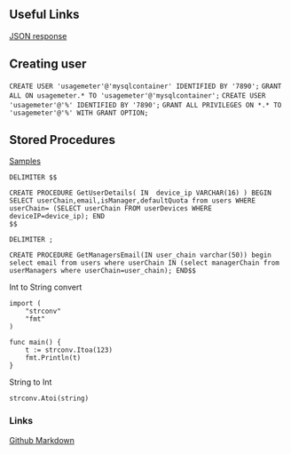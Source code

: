 ## Useful Links

[JSON response](https://medium.com/@vivek_syngh/http-response-in-golang-4ca1b3688d6)

## Creating user

`CREATE USER 'usagemeter'@'mysqlcontainer' IDENTIFIED BY '7890';`
`GRANT ALL ON usagemeter.* TO 'usagemeter'@'mysqlcontainer';`
`CREATE USER 'usagemeter'@'%' IDENTIFIED BY '7890';`
`GRANT ALL PRIVILEGES ON *.* TO 'usagemeter'@'%' WITH GRANT OPTION;`


## Stored Procedures

[Samples](https://www.mysqltutorial.org/stored-procedures-parameters.aspx)
```
DELIMITER $$

CREATE PROCEDURE GetUserDetails( IN  device_ip VARCHAR(16) ) BEGIN SELECT userChain,email,isManager,defaultQuota from users WHERE userChain= (SELECT userChain FROM userDevices WHERE deviceIP=device_ip); END
$$

DELIMITER ;
```

```
CREATE PROCEDURE GetManagersEmail(IN user_chain varchar(50)) begin select email from users where userChain IN (select managerChain from userManagers where userChain=user_chain); END$$
```

Int to String convert

```
import (
    "strconv"
    "fmt"
)

func main() {
    t := strconv.Itoa(123)
    fmt.Println(t)
}
```

String to Int

`strconv.Atoi(string)`

### Links

[Github Markdown](https://towardsdatascience.com/build-a-stunning-readme-for-your-github-profile-9b80434fe5d7)
